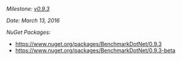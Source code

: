 _Milestone: [v0.9.3](https://github.com/PerfDotNet/BenchmarkDotNet/issues?q=milestone%3Av0.9.3)_

_Date: March 13, 2016_

_NuGet Packages:_
* https://www.nuget.org/packages/BenchmarkDotNet/0.9.3
* https://www.nuget.org/packages/BenchmarkDotNet/0.9.3-beta